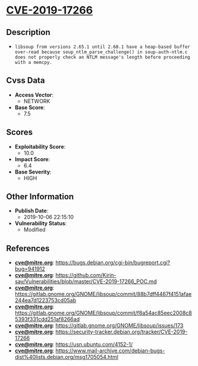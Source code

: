 
# [CVE-2019-17266](https://bugs.debian.org/cgi-bin/bugreport.cgi?bug=941912)

## Description

- `libsoup from versions 2.65.1 until 2.68.1 have a heap-based buffer over-read because soup_ntlm_parse_challenge() in soup-auth-ntlm.c does not properly check an NTLM message's length before proceeding with a memcpy.`

## Cvss Data

- **Access Vector**:
  - NETWORK
- **Base Score**:
  - 7.5

## Scores

- **Exploitability Score**:
  - 10.0
- **Impact Score**:
  - 6.4
- **Base Severity**:
  - HIGH

## Other Information

- **Publish Date**:
  - 2019-10-06 22:15:10
- **Vulnerability Status**:
  - Modified

## References

- **cve@mitre.org**: https://bugs.debian.org/cgi-bin/bugreport.cgi?bug=941912
- **cve@mitre.org**: https://github.com/Kirin-say/Vulnerabilities/blob/master/CVE-2019-17266_POC.md
- **cve@mitre.org**: https://gitlab.gnome.org/GNOME/libsoup/commit/88b7dff4467f4151afae244ea7d1223753cd05ab
- **cve@mitre.org**: https://gitlab.gnome.org/GNOME/libsoup/commit/f8a54ac85eec2008c85393f331cdd251af8266ad
- **cve@mitre.org**: https://gitlab.gnome.org/GNOME/libsoup/issues/173
- **cve@mitre.org**: https://security-tracker.debian.org/tracker/CVE-2019-17266
- **cve@mitre.org**: https://usn.ubuntu.com/4152-1/
- **cve@mitre.org**: https://www.mail-archive.com/debian-bugs-dist%40lists.debian.org/msg1705054.html
